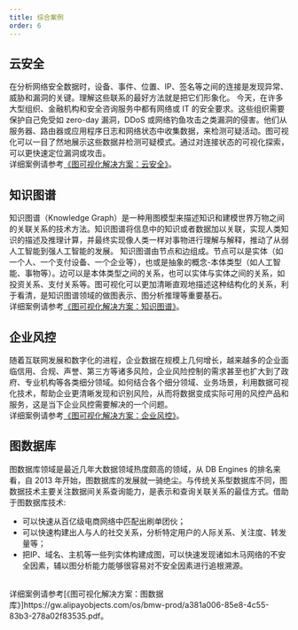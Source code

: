 ```yaml
---
title: 综合案例
order: 6
---
```


##  云安全

在分析网络安全数据时，设备、事件、位置、IP、签名等之间的连接是发现异常、威胁和漏洞的关键。理解这些联系的最好方法就是把它们形象化。
今天，在许多大型组织、金融机构和安全咨询服务中都有网络或 IT 的安全要求。这些组织需要保护自己免受如 zero-day 漏洞，DDoS 或网络钓鱼攻击之类漏洞的侵害。他们从服务器、路由器或应用程序日志和网络状态中收集数据，来检测可疑活动。图可视化可以一目了然地展示这些数据并检测可疑模式。通过对连接状态的可视化探索，可以更快速定位漏洞或攻击。
<br />
详细案例请参考[《图可视化解决方案：云安全》](https://gw.alipayobjects.com/os/bmw-prod/6badedb4-5bed-4cb8-b39a-132e7e19603b.pdf)。

##  知识图谱

知识图谱（Knowledge Graph）是一种用图模型来描述知识和建模世界万物之间的关联关系的技术方法。知识图谱将信息中的知识或者数据加以关联，实现人类知识的描述及推理计算，并最终实现像人类一样对事物进行理解与解释，推动了从弱人工智能到强人工智能的发展。
知识图谱由节点和边组成。节点可以是实体（如一个人、一个支付设备、一个企业等），也或是抽象的概念-本体类型（如人工智能、事物等）。边可以是本体类型之间的关系，也可以实体与实体之间的关系，如投资关系、支付关系等。图可视化可以更加清晰直观地描述这种结构化的关系，利于看清，是知识图谱领域的做图表示、图分析推理等重要基石。
<br />
详细案例请参考[《图可视化解决方案：知识图谱》](https://gw.alipayobjects.com/os/bmw-prod/660e1732-ff10-4f00-8594-a08d5a2d11d8.pdf)。

## 企业风控

随着互联网发展和数字化的进程，企业数据在规模上几何增长，越来越多的企业面临信用、合规、声誉、第三方等诸多风险，企业风险控制的需求甚至也扩大到了政府、专业机构等各类细分领域。如何结合各个细分领域、业务场景，利用数据可视化技术，帮助企业更清晰发现和识别风险，从而将数据变成实际可用的风控产品和服务，这是当下企业风控需要解决的一个问题。
<br />
详细案例请参考[《图可视化解决方案：企业风控》](https://gw.alipayobjects.com/os/bmw-prod/0b872268-1388-457f-9358-c41327a861e1.pdf)。


## 图数据库

图数据库领域是最近几年大数据领域热度颇高的领域，从 DB Engines 的排名来看，自 2013 年开始，图数据库的发展就一骑绝尘。与传统关系型数据库不同，图数据技术主要关注数据间关系查询能力，是表示和查询关联关系的最佳方式。借助于图数据库技术:

- 可以快速从百亿级电商网络中匹配出刷单团伙；
- 可以快速构建出人与人的社交关系，分析特定用户的人际关系、关注度、转发量等；
- 把IP、域名、主机等一些列实体构建成图，可以快速发现诸如木马网络的不安全因素，辅以图分析能力能够很容易对不安全因素进行追根溯源。
<br />
详细案例请参考[《图可视化解决方案：图数据库》]https://gw.alipayobjects.com/os/bmw-prod/a381a006-85e8-4c55-83b3-278a02f83535.pdf。